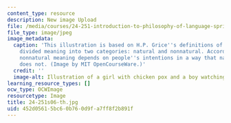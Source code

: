 ```yaml
---
content_type: resource
description: New image Upload
file: /media/courses/24-251-introduction-to-philosophy-of-language-spring-2006/452d05615bc60b760d9fa7ff8f2b891f_24-251s06-th.jpg
file_type: image/jpeg
image_metadata:
  caption: 'This illustration is based on H.P. Grice''s definitions of meaning. He
    divided meaning into two categories: natural and nonnatural. According to Grice,
    nonnatural meaning depends on people''s intentions in a way that natural meaning
    does not. (Image by MIT OpenCourseWare.)'
  credit: ''
  image-alt: Illustration of a girl with chicken pox and a boy watching a clock.
learning_resource_types: []
ocw_type: OCWImage
resourcetype: Image
title: 24-251s06-th.jpg
uid: 452d0561-5bc6-0b76-0d9f-a7ff8f2b891f
---
```

